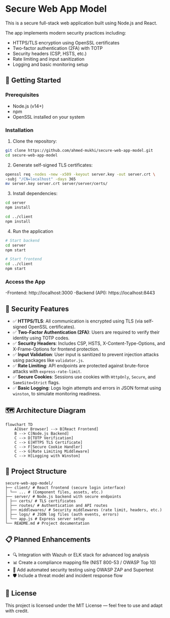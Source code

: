 # Secure Web App Model

This is a secure full-stack web application built using Node.js and React.

The app implements modern security practices including:

- HTTPS/TLS encryption using OpenSSL certificates
- Two-factor authentication (2FA) with TOTP
- Security headers (CSP, HSTS, etc.)
- Rate limiting and input sanitization
- Logging and basic monitoring setup

## 🚀 Getting Started

### Prerequisites

- Node.js (v14+)
- npm
- OpenSSL installed on your system

### Installation

1. Clone the repository:

```bash
git clone https://github.com/ahmed-mukhi/secure-web-app-model.git
cd secure-web-app-model
```

2. Generate self-signed TLS certificates:

```bash
openssl req -nodes -new -x509 -keyout server.key -out server.crt \
-subj "/CN=localhost" -days 365
mv server.key server.crt server/server/certs/
```
3. Install dependencies:

```bash
cd server
npm install

cd ../client
npm install
```

4. Run the application

```bash
# Start backend
cd server
npm start

# Start frontend
cd ../client
npm start

```

### Access the App

-Frontend: http://localhost:3000
-Backend (API): https://localhost:8443


## 🔐 Security Features

- ✅ **HTTPS/TLS**: All communication is encrypted using TLS (via self-signed OpenSSL certificates).
- ✅ **Two-Factor Authentication (2FA)**: Users are required to verify their identity using TOTP codes.
- ✅ **Security Headers**: Includes CSP, HSTS, X-Content-Type-Options, and X-Frame-Options for frontend protection.
- ✅ **Input Validation**: User input is sanitized to prevent injection attacks using packages like `validator.js`.
- ✅ **Rate Limiting**: API endpoints are protected against brute-force attacks with `express-rate-limit`.
- ✅ **Secure Cookies**: Sessions use cookies with `HttpOnly`, `Secure`, and `SameSite=Strict` flags.
- ✅ **Basic Logging**: Logs login attempts and errors in JSON format using `winston`, to simulate monitoring readiness.


## 🗺️ Architecture Diagram

```mermaid
flowchart TD
    A[User Browser] --> B[React Frontend]
    B --> C[Node.js Backend]
    C --> D[TOTP Verification]
    C --> E[HTTPS TLS Certificate]
    C --> F[Secure Cookie Handler]
    C --> G[Rate Limiting Middleware]
    C --> H[Logging with Winston]
```



## 📁 Project Structure

```
secure-web-app-model/
├── client/ # React frontend (secure login interface)
│ └── ... # (Component files, assets, etc.)
├── server/ # Node.js backend with secure endpoints
│ ├── certs/ # TLS certificates
│ ├── routes/ # Authentication and API routes
│ ├── middlewares/ # Security middlewares (rate limit, headers, etc.)
│ ├── logs/ # JSON log files (auth events, errors)
│ └── app.js # Express server setup
└── README.md # Project documentation
```

## 📋 Planned Enhancements

- 🔍 Integration with Wazuh or ELK stack for advanced log analysis
- 📊 Create a compliance mapping file (NIST 800-53 / OWASP Top 10)
- 🧪 Add automated security testing using OWASP ZAP and Supertest
- 🛡️ Include a threat model and incident response flow


## 📄 License

This project is licensed under the MIT License — feel free to use and adapt with credit.


